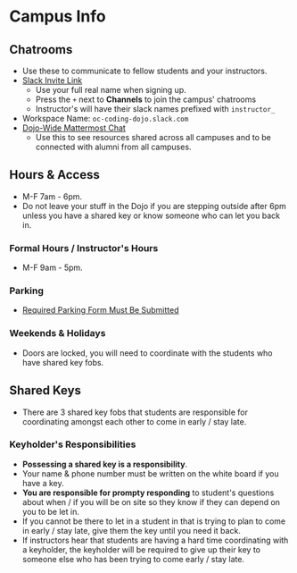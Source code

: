 # Campus Info

## Chatrooms

- Use these to communicate to fellow students and your instructors.
- [Slack Invite Link](https://app.slack.com/client/TLJ7B7DV0)
  - Use your full real name when signing up.
  - Press the `+` next to **Channels** to join the campus' chatrooms
  - Instructor's will have their slack names prefixed with `instructor_`
- Workspace Name: `oc-coding-dojo.slack.com`
- [Dojo-Wide Mattermost Chat](https://dojo.news/login)
  - Use this to see resources shared across all campuses and to be connected with alumni from all campuses.

## Hours & Access

- M-F 7am - 6pm.
- Do not leave your stuff in the Dojo if you are stepping outside after 6pm unless you have a shared key or know someone who can let you back in.

### Formal Hours / Instructor's Hours

- M-F 9am - 5pm.

### Parking

- [Required Parking Form Must Be Submitted](https://docs.google.com/forms/d/e/1FAIpQLSepu18xGQaG5LCo3Qo3XIs59kyfNPXYChNwXZp8i0_l22PaJQ/viewform?usp=sf_link)

### Weekends & Holidays

- Doors are locked, you will need to coordinate with the students who have shared key fobs.

## Shared Keys

- There are 3 shared key fobs that students are responsible for coordinating amongst each other to come in early / stay late.

### Keyholder's Responsibilities

- **Possessing a shared key is a responsibility**.
- Your name & phone number must be written on the white board if you have a key.
- **You are responsible for prompty responding** to student's questions about when / if you will be on site so they know if they can depend on you to be let in.
- If you cannot be there to let in a student in that is trying to plan to come in early / stay late, give them the key until you need it back.
- If instructors hear that students are having a hard time coordinating with a keyholder, the keyholder will be required to give up their key to someone else who has been trying to come early / stay late.
